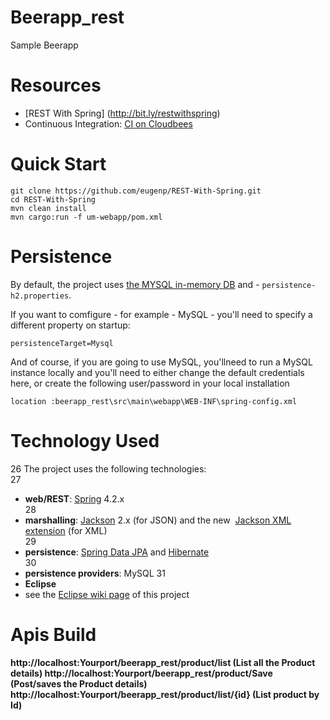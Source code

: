 # Beerapp_rest
Sample Beerapp

# Resources
- [REST With Spring] (http://bit.ly/restwithspring)
- Continuous Integration: [CI on Cloudbees](https://rest-security.ci.cloudbees.com/view/REST-With-Spring/)

# Quick Start
```
git clone https://github.com/eugenp/REST-With-Spring.git
cd REST-With-Spring
mvn clean install
mvn cargo:run -f um-webapp/pom.xml

```
# Persistence
By default, the project uses [the MYSQL in-memory DB](https://dev.mysql.com/downloads/) and - `persistence-h2.properties`.

If you want to comfigure  - for example - MySQL - you'll need to specify a different property on startup:
```
persistenceTarget=Mysql
```
And of course, if you are going to use MySQL, you'llneed to run a MySQL instance locally and you'll need to either change the default credentials here, or create the following user/password in your local installation
```
location :beerapp_rest\src\main\webapp\WEB-INF\spring-config.xml
```

# Technology Used
26
The project uses the following technologies: <br/>
27
- **web/REST**: [Spring](http://www.springsource.org/) 4.2.x <br/>
28
- **marshalling**: [Jackson](https://github.com/FasterXML/jackson-databind) 2.x (for JSON) and the new  [Jackson XML extension](https://github.com/FasterXML/jackson-dataformat-xml) (for XML) <br/>
29
- **persistence**: [Spring Data JPA](http://www.springsource.org/spring-data/jpa) and [Hibernate](http://www.hibernate.org/) <br/>
30
- **persistence providers**:  MySQL
31
- **Eclipse**
- see the [Eclipse wiki page](https://github.com/eugenp/REST-With-Spring/wiki/Eclipse:-Setup-and-Configuration) of this project


# Apis Build
**http://localhost:Yourport/beerapp_rest/product/list  (List all the Product details)
http://localhost:Yourport/beerapp_rest/product/Save   (Post/saves the Product details)
http://localhost:Yourport/beerapp_rest/product/list/{id} (List product by Id)**



